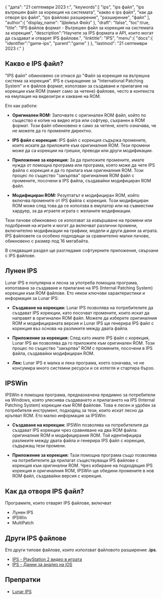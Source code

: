 {
"дата": "21 септември 2023 г.",
   "keywords":[
"ips",
"ips файл",
"ips вътрешен файл за корекция на системата",
"какво е ips файл",
"как да отворя ips файл",
"ips файлово разширение",
"разширение",
"файл"
],
   "author":{
"display_name": "Шейкъл Фейз"
},
"draft": "false",
"toc":true,
"title": "IPS файлов формат - Вътрешен файл за корекция на системата за корекция",
   "description":"Научете за IPS формата и API, които могат да създават и отварят IPS файлове.",
"linktitle": "IPS",
   "menu":{
      "docs":{
         "identifier":"game-ips",
         "parent":"game"
}
},
"lastmod": "21 септември 2023 г."
}

## Какво е IPS файл?

"IPS файл" обикновено се отнася до "Файл за корекция на вътрешна система за корекция". IPS е съкращение за "International Patching System" и е файлов формат, използван за създаване и прилагане на корекции към ROM (памет само за четене) файлове, често в контекста на емулация на видеоигри и хакване на ROM.

Ето как работи:

- **Оригинален ROM:** Започвате с оригинален ROM файл, който по същество е копие на видео игра или софтуер, съхранен в ROM формат. Този файл обикновено е само за четене, което означава, че не можете да го променяте директно.

- **IPS файл с корекция:** IPS файл с корекция съдържа промените, които искате да приложите към оригиналния ROM. Тези промени може да са корекции на грешки, преводи или други модификации.

- **Приложение за корекция:** За да приложите промените, имате нужда от помощна програма или програма, която може да чете IPS файла с корекция и да го прилага към оригиналния ROM. Този процес по същество "закърпва" оригиналния ROM файл с промените, посочени в IPS файла, създавайки модифициран ROM файл.

- **Модифициран ROM:** Резултатът е модифициран ROM, който включва промените от IPS файла с корекция. Този модифициран ROM може след това да се използва в емулатор или на съвместим хардуер, за да играете играта с желаните модификации.

Тези пачове обикновено се използват за извършване на промени или подобрения на игрите и могат да включват различни промени, включително модификации на графики, модели и други данни за играта. IPS файловете са особено подходящи за сравнително малки пачове, обикновено с размер под 16 мегабайта.

В следващия раздел ще разгледаме софтуерните приложения, свързани с IPS файлове.

## Лунен IPS

Lunar IPS е популярна и лесна за употреба помощна програма, използвана за създаване и прилагане на IPS (Internal Patching System) корекции към ROM файлове. Ето някои ключови характеристики и информация за Lunar IPS:

- **Създаване на корекции:** Lunar IPS позволява на потребителите да създават IPS корекции, като посочват промените, които искат да направят в оригинален ROM файл. Можете да изберете оригиналния ROM и модифицираната версия и Lunar IPS ще генерира IPS файл с корекция въз основа на разликите между двата файла.

- **Приложение за корекция:** След като имате IPS файл с корекция, Lunar IPS ви позволява да го приложите към оригинален ROM. Този процес по същество "закърпва" ROM с промените, посочени в IPS файла, създавайки модифициран ROM.

- **Лек:** Lunar IPS е малка и лека програма, което означава, че не консумира много системни ресурси и се изтегля и стартира бързо.

## IPSWin

IPSWin е помощна програма, предназначена предимно за потребители на Windows, която улеснява създаването и прилагането на IPS (Internal Patching System) корекции към ROM файлове. Това е лесен и удобен за потребителя инструмент, подходящ за тези, които искат лесно да кръпват ROM. Ето малко информация за IPSWin:

- **Създаване на корекции:** IPSWin позволява на потребителите да създават IPS корекции чрез сравняване на два ROM файла: оригиналния ROM и модифицирания ROM. Той идентифицира разликите между двата файла и генерира IPS файл с корекция, съдържащ тези промени.

- **Приложение за корекция:** Тази помощна програма също позволява на потребителите да прилагат съществуващи IPS файлове с корекция към оригинални ROM. Чрез избиране на подходящия IPS корекция и оригиналния ROM, IPSWin ще обедини промените в нов ROM файл, създавайки версия с корекция.

## Как да отворя IPS файл?

Програмите, които отварят IPS файлове, включват

- Лунен IPS
- IPSWin
- MultiPatch

## Други IPS файлове

Ето други типове файлове, които използват файловото разширение **.ips**.

- [IPS - PlayStation 2 видео в играта](/bg/game/ips-ps2/)
- [IPS - Данни за анализ на iOS](/bg/misc/ips/)

## Препратки
* [Lunar IPS](https://www.romhacking.net/utilities/240/)
